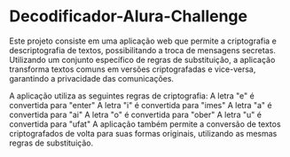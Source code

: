 # Decodificador-Alura-Challenge

Este projeto consiste em uma aplicação web que permite a criptografia e descriptografia de textos, possibilitando a troca de mensagens secretas. Utilizando um conjunto específico de regras de substituição, a aplicação transforma textos comuns em versões criptografadas e vice-versa, garantindo a privacidade das comunicações.

A aplicação utiliza as seguintes regras de criptografia:
A letra "e" é convertida para "enter"
A letra "i" é convertida para "imes"
A letra "a" é convertida para "ai"
A letra "o" é convertida para "ober"
A letra "u" é convertida para "ufat"
A aplicação também permite a conversão de textos criptografados de volta para suas formas originais, utilizando as mesmas regras de substituição.
